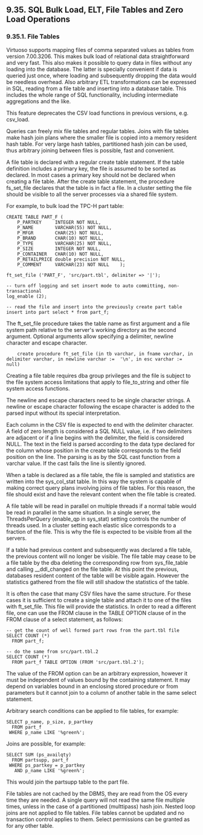 <div>

<div>

<div>

<div>

## 9.35. SQL Bulk Load, ELT, File Tables and Zero Load Operations

</div>

</div>

</div>

<div>

<div>

<div>

<div>

### 9.35.1. File Tables

</div>

</div>

</div>

Virtuoso supports mapping files of comma separated values as tables from
version 7.00.3206. This makes bulk load of relational data
straightforward and very fast. This also makes it possible to query data
in files without any loading into the database. The latter is specially
convenient if data is queried just once, where loading and subsequently
dropping the data would be needless overhead. Also arbitrary ETL
transformations can be expressed in SQL, reading from a file table and
inserting into a database table. This includes the whole range of SQL
functionality, including intermediate aggregations and the like.

This feature deprecates the CSV load functions in previous versions,
e.g. csv_load.

Queries can freely mix file tables and regular tables. Joins with file
tables make hash join plans where the smaller file is copied into a
memory resident hash table. For very large hash tables, partitioned hash
join can be used, thus arbitrary joining between files is possible, fast
and convenient.

A file table is declared with a regular create table statement. If the
table definition includes a primary key, the file is assumed to be
sorted as declared. In most cases a primary key should not be declared
when creating a file table. After the create table statement, the
procedure fs_set_file declares that the table is in fact a file. In a
cluster setting the file should be visible to all the server processes
via a shared file system.

For example, to bulk load the TPC-H part table:

``` programlisting
CREATE TABLE PART_F (
    P_PARTKEY     INTEGER NOT NULL,
    P_NAME        VARCHAR(55) NOT NULL,
    P_MFGR        CHAR(25) NOT NULL,
    P_BRAND       CHAR(10) NOT NULL,
    P_TYPE        VARCHAR(25) NOT NULL,
    P_SIZE        INTEGER NOT NULL,
    P_CONTAINER   CHAR(10) NOT NULL,
    P_RETAILPRICE double precision NOT NULL,
    P_COMMENT     VARCHAR(23) NOT NULL    );

ft_set_file ('PART_F', 'src/part.tbl', delimiter => '|');

-- turn off logging and set insert mode to auto committing, non-transactional
log_enable (2);

-- read the file and insert into the previously create part table
insert into part select * from part_f;
```

The ft_set_file procedure takes the table name as first argument and a
file system path relative to the server's working directory as the
second argument. Optional arguments allow specifying a delimiter,
newline character and escape character.

``` programlisting
    create procedure ft_set_file (in tb varchar, in fname varchar, in delimiter varchar, in newline varchar :=  '\n', in esc varchar := null)
```

Creating a file table requires dba group privileges and the file is
subject to the file system access limitations that apply to
file_to_string and other file system access functions.

The newline and escape characters need to be single character strings. A
newline or escape character following the escape character is added to
the parsed input without its special interpretation.

Each column in the CSV file is expected to end with the delimiter
character. A field of zero length is considered a SQL NULL value, i.e.
if two delimiters are adjacent or if a line begins with the delimiter,
the field is considered NULL. The text in the field is parsed according
to the data type declared for the column whose position in the create
table corresponds to the field position on the line. The parsing is as
by the SQL cast function from a varchar value. If the cast fails the
line is silently ignored.

When a table is declared as a file table, the file is sampled and
statistics are written into the sys_col_stat table. In this way the
system is capable of making correct query plans involving joins of file
tables. For this reason, the file should exist and have the relevant
content when the file table is created.

A file table will be read in parallel on multiple threads if a normal
table would be read in parallel in the same situation. In a single
server, the ThreadsPerQuery (enable_qp in sys_stat) setting controls the
number of threads used. In a cluster setting each elastic slice
corresponds to a fraction of the file. This is why the file is expected
to be visible from all the servers.

If a table had previous content and subsequently was declared a file
table, the previous content will no longer be visible. The file table
may cease to be a file table by the dba deleting the corresponding row
from sys_file_table and calling \_\_ddl_changed on the file table. At
this point the previous, databases resident content of the table will be
visible again. However the statistics gathered from the file will still
shadow the statistics of the table.

It is often the case that many CSV files have the same structure. For
these cases it is sufficient to create a single table and attach it to
one of the files with ft_set_file. This file will provide the
statistics. In order to read a different file, one can use the FROM
clause in the TABLE OPTION clause of in the FROM clause of a select
statement, as follows:

``` programlisting
-- get the count of well formed part rows from the part.tbl file
SELECT COUNT (*)
  FROM part_f;

-- do the same from src/part.tbl.2
SELECT COUNT (*)
  FROM part_f TABLE OPTION (FROM 'src/part.tbl.2');
```

The value of the FROM option can be an arbitrary expression, however it
must be independent of values bound by the containing statement. It may
depend on variables bound in an enclosing stored procedure or from
parameters but it cannot join to a column of another table in the same
select statement.

Arbitrary search conditions can be applied to file tables, for example:

``` programlisting
SELECT p_name, p_size, p_partkey
  FROM part_f
 WHERE p_name LIKE '%green%';
```

Joins are possible, for example:

``` programlisting
SELECT SUM (ps_availqty)
  FROM partsupp, part_f
 WHERE ps_partkey = p_partkey
   AND p_name LIKE '%green%';
```

This would join the partsupp table to the part file.

File tables are not cached by the DBMS, they are read from the OS every
time they are needed. A single query will not read the same file
multiple times, unless in the case of a partitioned (multtipass) hash
join. Nested loop joins are not applied to file tables. File tables
cannot be updated and no transaction control applies to them. Select
permissions can be granted as for any other table.

</div>

</div>
